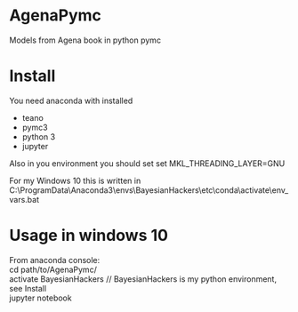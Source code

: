 # AgenaPymc
Models from Agena book in python pymc

# Install
You need anaconda with installed 
- teano
- pymc3
- python 3
- jupyter

Also in you environment you should set
set MKL_THREADING_LAYER=GNU

For my Windows 10 this is written in
C:\ProgramData\Anaconda3\envs\BayesianHackers\etc\conda\activate\env_vars.bat


# Usage in windows 10
From anaconda console:  
cd path/to/AgenaPymc/  
activate BayesianHackers // BayesianHackers is my python environment, see Install  
jupyter notebook  
